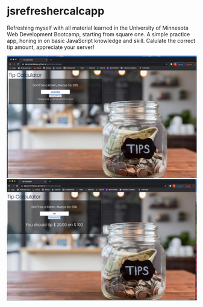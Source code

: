 # jsrefreshercalcapp

Refreshing myself with all material learned in the University of Minnesota Web Development Bootcamp, starting from square one. 
A simple practice app, honing in on basic JavaScript knowledge and skill.
Calulate the correct tip amount, appreciate your server!

![Screenshot ](tc1.png)
![Screenshot](tc2.png)